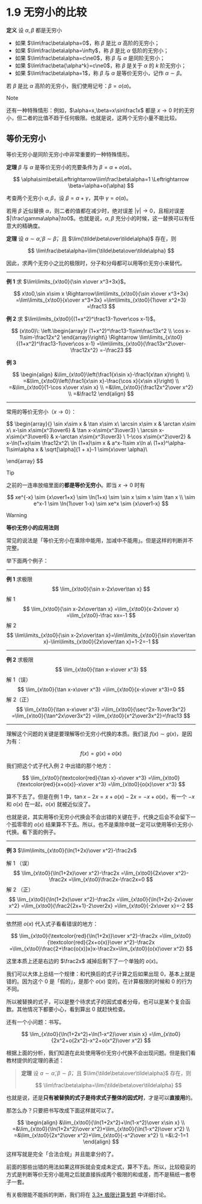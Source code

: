 # 1.9 无穷小的比较

**定义** 设 $\alpha,\beta$ 都是无穷小

- 如果 $\lim\frac\beta\alpha=0$，称 $\beta$ 是比 $\alpha$ 高阶的无穷小；
- 如果 $\lim\frac\beta\alpha=\infty$，称 $\beta$ 是比 $\alpha$ 低阶的无穷小；
- 如果 $\lim\frac\beta\alpha=c\ne0$，称 $\beta$ 与 $\alpha$ 是同阶无穷小；
- 如果 $\lim\frac\beta{\alpha^k}=c\ne0$，称 $\beta$ 是关于 $\alpha$ 的 $k$ 阶无穷小；
- 如果 $\lim\frac\beta\alpha=1$，称 $\beta$ 与 $\alpha$ 是等价无穷小，记作 $\alpha\sim\beta$。

若 $\beta$ 是比 $\alpha$ 高阶的无穷小，我们使用记号：$\beta=o(\alpha)$。

> [!note]
>
> 还有一种特殊情形：例如，$\alpha=x,\beta=x\sin\frac1x$ 都是 $x\to0$ 时的无穷小，但二者的比值不趋于任何极限。也就是说，这两个无穷小量不能比较。

## 等价无穷小

等价无穷小是同阶无穷小中非常重要的一种特殊情形。

**定理** $\beta$ 与 $\alpha$ 是等价无穷小的充要条件为 $\beta=\alpha+o(\alpha)$。

$$
\alpha\sim\beta\Leftrightarrow\lim\frac\beta\alpha=1 \Leftrightarrow \beta=\alpha+o(\alpha)
$$

考查两个无穷小 $\alpha,\beta$，设 $\beta=\alpha+\gamma$，其中 $\gamma=o(\alpha)$。

若用 $\beta$ 近似替换 $\alpha$，则二者的值都在减少时，绝对误差 $|\gamma|\to0$，且相对误差 $|\frac\gamma\alpha|\to0$。也就是说，$\alpha,\beta$ 充分小的时候，这一替换可以有任意大的精确度。

**定理** 设 $a\sim\tilde\alpha,\beta\sim\tilde\beta$，且 $\lim{\tilde\beta\over\tilde\alpha}$ 存在，则

$$
\lim\frac\beta\alpha=\lim{\tilde\beta\over\tilde\alpha}
$$

因此，求两个无穷小之比的极限时，分子和分母都可以用等价无穷小来替代。

---

**例 1** 求 $\lim\limits_{x\to0}{\sin x\over x^3+3x}$。

$$
x\to0,\sin x\sim x
\Rightarrow\lim\limits_{x\to0}{\sin x\over x^3+3x}
=\lim\limits_{x\to0}{x\over x^3+3x}
=\lim\limits_{x\to0}{1\over x^2+3}
=\frac13
$$

**例 2** 求 $\lim\limits_{x\to0}{(1+x^2)^\frac13-1\over\cos x-1}$。

$$
(x\to0)\:
\left.\begin{array}r
  (1+x^2)^\frac13-1\sim\frac13x^2 \\ \cos x-1\sim-\frac12x^2
\end{array}\right\}
\Rightarrow
\lim\limits_{x\to0}{(1+x^2)^\frac13-1\over\cos x-1}
=\lim\limits_{x\to0}{\frac13x^2\over-\frac12x^2}
=-\frac23
$$

**例 3**

$$
\begin{align}
 &\lim_{x\to0}\left(\frac1{x\sin x}-\frac1{x\tan x}\right) \\
=&\lim_{x\to0}\left(\frac1{x\sin x}-\frac{\cos x}{x\sin x}\right) \\
=&\lim_{x\to0}{1-\cos x\over x\sin x} \\
=&\lim_{x\to0}{\frac12x^2\over x^2} \\
=&\frac12
\end{align}
$$

---

常用的等价无穷小（$x\to0$）：

$$
\begin{array}{}
\sin x\sim x & \tan x\sim x\\
\arcsin x\sim x & \arctan x\sim x\\
x-\sin x\sim{x^3\over6} & \tan x-x\sim{x^3\over3} \\
\arcsin x- x\sim{x^3\over6} & x-\arctan x\sim{x^3\over3} \\
1-\cos x\sim{x^2\over2} & x-\ln(1+x)\sim \frac12x^2\\
\ln (1+x)\sim x &  a^x-1\sim x\ln a\\
(1+x)^\alpha-1\sim\alpha x & \sqrt[\alpha]{1 + x}-1 \sim{x\over \alpha}\\

\end{array}
$$

> [!tip]
>
> 之前的一连串放缩里面的**都是等价无穷小**。即当 $x\to0$ 时有
>
> $$
> xe^{-x} \sim {x\over1+x} \sim \ln(1+x) \sim \sin x \sim x \sim \tan x \\ \sim e^x-1 \sim \ln{1\over 1-x} \sim xe^x \sim {x\over1-x}
> $$

> [!warning]
>
> **等价无穷小的应用法则**
>
> 常见的说法是「等价无穷小在乘除中能用，加减中不能用」。但是这样的判断并不完整。
>
> 举下面两个例子：
>
> ---
>
> **例 1** 求极限
> $$
> \lim_{x\to0}{\sin x-2x\over\tan x}
> $$
> 解 1
> $$
> \lim_{x\to0}{\sin x-2x\over\tan x}
> =\lim_{x\to0}{x-2x\over x}
> =\lim_{x\to0}-\frac xx=-1
> $$
> 解 2
> $$
> \lim\limits_{x\to0}{\sin x-2x\over\tan x}=\lim\limits_{x\to0}{\sin x\over\tan x}-\lim\limits_{x\to0}{2x\over\tan x}=1-2=-1
> $$
>
> ---
>
> **例 2** 求极限
> $$
> \lim_{x\to0}{\tan x-x\over x^3}
> $$
> 解 1（误）
> $$
> \lim_{x\to0}{\tan x-x\over x^3}
> =\lim_{x\to0}{x-x\over x^3}=0
> $$
> 解 2（正）
> $$
> \lim_{x\to0}{\tan x-x\over x^3}
> =\lim_{x\to0}{\sec^2x-1\over3x^2}
> =\lim_{x\to0}{\tan^2x\over3x^2}
> =\lim_{x\to0}{x^2\over3x^2}=\frac13
> $$
>
> ---
>
> 理解这个问题的关键是要理解等价无穷小代换的本质。我们说 $f(x)\sim g(x)$，是因为有：
>
> $$
> f(x)=g(x)+o(x)
> $$
>
> 我们把这个式子代入例 2 中出错的那个地方：
>
> $$
> \lim_{x\to0}{\textcolor{red}{\tan x}-x\over x^3}
> =\lim_{x\to0}{\textcolor{red}{x+o(x)}-x\over x^3}
> =\lim_{x\to0}{o(x)\over x^3}
> $$
>
> 算不下去了。但是在例 1 中，$\tan x-2x=x+o(x)-2x=-x+o(x)$，有一个 $-x$ 和 $o(x)$ 在一起，$o(x)$ 就被近似没了。
>
> 也就是说，其实用等价无穷小代换会不会出错的关键在于，代换之后会不会留下一个孤零零的 $o(x)$ 结果算不下去。所以，也不是乘除中就一定可以使用等价无穷小代换。看下面的例子。
>
> ---
>
> **例 3** $\lim\limits_{x\to0}{\ln(1+2x)\over x^2}-\frac2x$
>
> 解 1 （误）
> $$
> \lim_{x\to0}{\ln(1+2x)\over x^2}-\frac2x
> =\lim_{x\to0}{2x\over x^2}-\frac2x
> =\lim_{x\to0}\frac2x-\frac2x=0
> $$
> 解 2 （正）
> $$
> \lim_{x\to0}{\ln(1+2x)\over x^2}-\frac2x
> =\lim_{x\to0}{\ln(1+2x)-2x\over x^2}
> =\lim_{x\to0}{\frac2{2x+1}-2\over2x}
> =\lim_{x\to0}{-2x\over x}=-2
> $$
>
> ---
>
> 依然把 $o(x)$ 代入式子看看错误的地方：
>
> $$
> \lim_{x\to0}{\textcolor{red}{\ln(1+2x)}\over x^2}-\frac2x
> =\lim_{x\to0}{\textcolor{red}{2x+o(x)}\over x^2}-\frac2x
> =\lim_{x\to0}\frac{2+\frac{o(x)}x}x-\frac2x=\lim_{x\to0}{o(x)\over x^2}
> $$
>
> 这里本质上还是右边的 $\frac2x$ 减掉后剩下了一个单独的 $o(x)$。
>
> 我们可以大体上总结一个规律：和代换后的式子计算之后如果出现 $0$，基本上就是错的。因为这个 $0$ 是「假的」，是那个 $o(x)$ 变的，在计算极限的时候和 $0$ 的行为不同。
>
> 所以被替换的式子，可以是整个待求式子的因式或者分母，也可以是某个复合函数。其他情况下都要小心，看到算出 $0$ 就赶快检查。
>
> 还有一个小问题：书写。
>
> $$
> \lim_{x\to0}{\ln(1+2x^2)+\ln(1-x^2)\over x\sin x}
> =\lim_{x\to0}{2x^2+o(2x^2)-x^2+o(x^2)\over x^2}
> $$
>
> 根据上面的分析，我们知道在此处使用等价无穷小代换不会出现问题。但是我们看教材提供的定理的表述：
>
> > **定理** 设 $a\sim\tilde\alpha,\beta\sim\tilde\beta$，且 $\lim{\tilde\beta\over\tilde\alpha}$ 存在，则
> >
> > $$
> > \lim\frac\beta\alpha=\lim{\tilde\beta\over\tilde\alpha}
> > $$
>
> 也就是说，还是**只有被替换的式子是待求式子整体的因式时**，才是可以**直接用**的。
>
> 那怎么办？只要把书写改成下面这样就可以了。
>
> $$
> \begin{align}
> &\lim_{x\to0}{\ln(1+2x^2)+\ln(1-x^2)\over x\sin x} \\
> =&\lim_{x\to0}{\ln(1+2x^2)\over x^2}+\lim_{x\to0}{\ln(1-x^2)\over x^2} \\
> =&\lim_{x\to0}{2x^2\over x^2}+\lim_{x\to0}{-x^2\over x^2} \\
> =&\:2-1=1
> \end{align}
> $$
>
> 这样写就是完全「合法合规」并且能拿分的了。
>
> 前面的那些出错的用法如果这样拆就会变成未定式，算不下去。所以，比较稳妥的方式是判断等价无穷小能用之后就直接拆成两个极限的和或差，而不是稿纸一套卷子一套。
>
> 有关极限能不能拆的判断，我们将在 [3.3\* 极限计算专题](../3%20导数的应用/3.3%20极限计算专题#拆极限) 中详细讨论。
